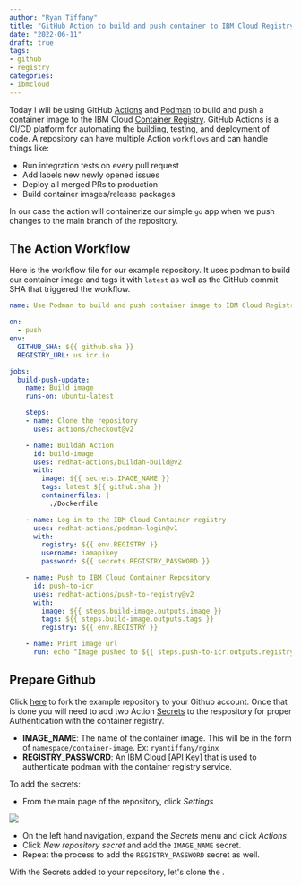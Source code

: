 ```yaml
---
author: "Ryan Tiffany"
title: "GitHub Action to build and push container to IBM Cloud Registry"
date: "2022-06-11"
draft: true
tags:
- github
- registry
categories:
- ibmcloud
---
```


Today I will be using GitHub [Actions](https://docs.github.com/en/actions) and [Podman][podman] to build and push a container image to the IBM Cloud [Container Registry][icr]. GitHub Actions is a CI/CD platform for automating the building, testing, and deployment of code. A repository can have multiple Action `workflows` and can handle things like:

- Run integration tests on every pull request
- Add labels new newly opened issues
- Deploy all merged PRs to production
- Build container images/release packages

In our case the action will containerize our simple `go` app when we push changes to the main branch of the repository.

## The Action Workflow

Here is the workflow file for our example repository. It uses podman to build our container image and tags it with `latest` as well as the GitHub commit SHA that triggered the workflow.

```yaml
name: Use Podman to build and push container image to IBM Cloud Registry

on:
  - push
env:
  GITHUB_SHA: ${{ github.sha }}
  REGISTRY_URL: us.icr.io

jobs:
  build-push-update:
    name: Build image
    runs-on: ubuntu-latest

    steps:
    - name: Clone the repository
      uses: actions/checkout@v2

    - name: Buildah Action
      id: build-image
      uses: redhat-actions/buildah-build@v2
      with:
        image: ${{ secrets.IMAGE_NAME }}
        tags: latest ${{ github.sha }}
        containerfiles: |
          ./Dockerfile

    - name: Log in to the IBM Cloud Container registry
      uses: redhat-actions/podman-login@v1
      with:
        registry: ${{ env.REGISTRY }}
        username: iamapikey
        password: ${{ secrets.REGISTRY_PASSWORD }}

    - name: Push to IBM Cloud Container Repository
      id: push-to-icr
      uses: redhat-actions/push-to-registry@v2
      with:
        image: ${{ steps.build-image.outputs.image }}
        tags: ${{ steps.build-image.outputs.tags }}
        registry: ${{ env.REGISTRY }}

    - name: Print image url
      run: echo "Image pushed to ${{ steps.push-to-icr.outputs.registry-paths }}"
```

## Prepare Github
Click [here](https://github.com/cloud-design-dev/icr-github-action-example/fork) to fork the example repository to your Github account. Once that is done you will need to add two Action [Secrets][action-secret] to the respository for proper Authentication with the container registry.

- **IMAGE_NAME**: The name of the container image. This will be in the form of `namespace/container-image`. Ex: `ryantiffany/nginx`
- **REGISTRY_PASSWORD**: An IBM Cloud [API Key] that is used to authenticate podman with the container registry service.

To add the secrets:

- From the main page of the repository, click *Settings*

![](https://dsc.cloud/quickshare/repo-actions-settings.png)

- On the left hand navigation, expand the *Secrets* menu and click *Actions*
- Click *New repository secret* and add the `IMAGE_NAME` secret.
- Repeat the process to add the `REGISTRY_PASSWORD` secret as well.

With the Secrets added to your repository, let's clone the . 


[podman]: https://podman.io
[icr]: https://cloud.ibm.com/docs/Registry?topic=Registry-registry_overview
[action-secret]: https://docs.github.com/en/actions/security-guides/encrypted-secrets#creating-encrypted-secrets-for-a-repository